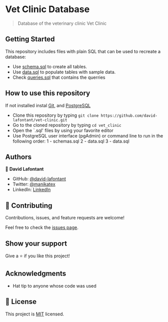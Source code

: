# Vet Clinic Database

> Database of the veterinary clinic Vet Clinic 


## Getting Started

This repository includes files with plain SQL that can be used to recreate a database:

- Use [schema.sql](./schema.sql) to create all tables.
- Use [data.sql](./data.sql) to populate tables with sample data.
- Check [queries.sql](./queries.sql)  that contains the querries


## How to use this repository

If not installed instal [Git](https://git-scm.com/download/win), and [PostgreSQL](https://www.postgresql.org/download/)

 - Clone this repository by typing `git clone https://github.com/david-lafontant/vet-clinic.git`
 - Go to the cloned repository by typing `cd vet_clinic`
 - Open the `.sql' files by using your favorite editor
 - Use PostgreSQL user interface (pgAdmin) or command line to run in the following order:
  1 - schemas.sql
  2 - data.sql
  3 - data.sql

## Authors

👤 **David Lafontant**

- GitHub: [@david-lafontant](https://github.com/david-lafontant)
- Twitter: [@manikatex](https://twitter.com/manikatex)
- LinkedIn: [LinkedIn](https://www.linkedin.com/in/david-lafontant/)



## 🤝 Contributing

Contributions, issues, and feature requests are welcome!

Feel free to check the [issues page](../../issues/).

## Show your support

Give a ⭐️ if you like this project!

## Acknowledgments

- Hat tip to anyone whose code was used

## 📝 License

This project is [MIT](./MIT.md) licensed.
